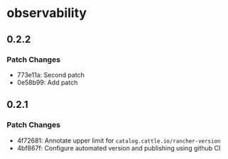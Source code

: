 # observability

## 0.2.2

### Patch Changes

- 773e11a: Second patch
- 0e58b99: Add patch

## 0.2.1

### Patch Changes

- 4f72681: Annotate upper limit for `catalog.cattle.io/rancher-version`
- 4bf867f: Configure automated version and publishing using github CI
